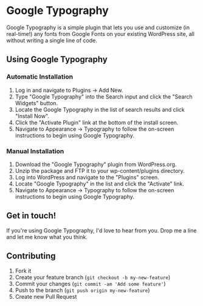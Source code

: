 # Google Typography

Google Typography is a simple plugin that lets you use and customize (in real-time!) any fonts from Google Fonts on your existing WordPress site, all without writing a single line of code.

## Using Google Typography

### Automatic Installation

1. Log in and navigate to Plugins &rarr; Add New.
2. Type "Google Typography" into the Search input and click the "Search Widgets" button.
3. Locate the Google Typography in the list of search results and click "Install Now".
4. Click the "Activate Plugin" link at the bottom of the install screen.
5. Navigate to Appearance &rarr; Typography to follow the on-screen instructions to begin using Google Typography.

### Manual Installation

1. Download the "Google Typography" plugin from WordPress.org.
2. Unzip the package and FTP it to your wp-content/plugins directory.
3. Log into WordPress and navigate to the "Plugins" screen.
4. Locate "Google Typography" in the list and click the "Activate" link.
5. Navigate to Appearance &rarr; Typography to follow the on-screen instructions to begin using Google Typography.

## Get in touch!

If you're using Google Typography, I'd love to hear from you. Drop me a line and let me know what you think.

## Contributing

1. Fork it
2. Create your feature branch (`git checkout -b my-new-feature`)
3. Commit your changes (`git commit -am 'Add some feature'`)
4. Push to the branch (`git push origin my-new-feature`)
5. Create new Pull Request